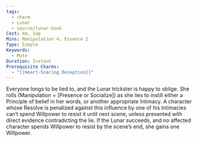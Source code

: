 ```yaml
---
tags:
  - charm
  - Lunar
  - source/lunar-book
Cost: 4m, 1wp
Mins: Manipulation 4, Essence 2
Type: Simple
Keywords:
  - Mute
Duration: Instant
Prerequisite Charms:
  - "[[Heart-Snaring Deception]]"
---
```

Everyone longs to be lied to, and the Lunar trickster is happy to oblige. She rolls (Manipulation + [Presence or Socialize]) as she lies to instill either a Principle of belief in her words, or another appropriate Intimacy. A character whose Resolve is penalized against this influence by one of his Intimacies can’t spend Willpower to resist it until next scene, unless presented with direct evidence contradicting the lie. If the Lunar succeeds, and no affected character spends Willpower to resist by the scene’s end, she gains one Willpower.